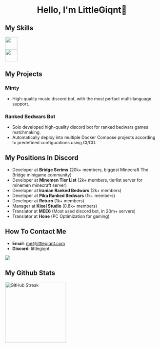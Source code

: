 <h1 align="center">Hello, I'm LittleGiqnt👋</h1>

## My Skills
<a href="https://skillicons.dev">
  <img height=40 src="https://skillicons.dev/icons?i=js,ts,nodejs,java,kotlin,python,c,cpp,html,css,tailwind,php" />
  <br />
  <img height=40 src="https://skillicons.dev/icons?i=aws,nginx,git,github,vscode,idea,vim,docker,kubernetes,mysql,mongodb,postgres" />
</a>

## My Projects
### Minty
- High-quality music discord bot, with the most perfact multi-language support.
### Ranked Bedwars Bot
- Solo developed high-quality discord bot for ranked bedwars games matchmaking.
- Automatically deploy into multiple Docker Compose projects according to predefined configurations using CI/CD.

## My Positions In Discord
- Developer at **Bridge Scrims** (20k+ members, biggest Minecraft The Bridge minigame community)
- Developer at **Minemen Tier List** (2k+ members, tierlist server for minemen minecraft server)
- Developer at **Iranian Ranked Bedwars** (2k+ members)
- Developer at **Pika Ranked Bedwars** (1k+ members)
- Developer at **Return** (1k+ members)
- Manager at **Kixel Studio** (0.8k+ members)
- Translator at **MEE6** (Most used discord bot, in 20m+ servers)
- Translator at **Hone** (PC Optimization for gaming)

## How To Contact Me
- **Email**: me@littlegiqnt.com
- **Discord**: littlegiqnt
<a href="https://discord.com/users/454927000490999809">
  <img src="https://lanyard.cnrad.dev/api/454927000490999809?showDisplayName=true&idleMessage=Doin'%20nothing%20special%20rn%20:P">
</a>

## My Github Stats
<a href="https://git.io/streak-stats">
  <picture>
    <source
      srcset="https://streak-stats.demolab.com?user=littlegiqnt&theme=tokyonight"
      media="(prefers-color-scheme: dark)"
    />
    <source
      srcset="https://streak-stats.demolab.com?user=littlegiqnt"
      media="(prefers-color-scheme: light), (prefers-color-scheme: no-preference)"
    />
    <img height=200 alt="GitHub Streak" />
  </picture>
</a>
